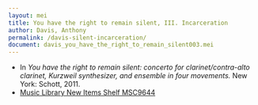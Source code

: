 ```yaml
---
layout: mei
title: You have the right to remain silent, III. Incarceration
author: Davis, Anthony
permalink: /davis-silent-incarceration/
document: davis_you_have_the_right_to_remain_silent003.mei
---
```


- In *You have the right to remain silent: concerto for clarinet/contra-alto clarinet, Kurzweil synthesizer, and ensemble in four movements.* New York: Schott, 2011.
- <a href="https://tufts.primo.exlibrisgroup.com/permalink/01TUN_INST/1kc9gia/alma991018697967003851" target="_blank">Music Library New Items Shelf MSC9644</a>
